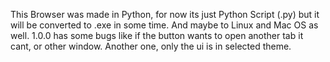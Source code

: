 This Browser was made in Python, for now its just Python Script (.py) but it will be converted to .exe in some time.
And maybe to Linux and Mac OS as well.
1.0.0 has some bugs like if the button wants to open another tab it cant, or other window. Another one, only the ui is in selected theme.
